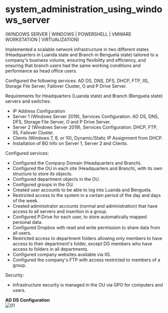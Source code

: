 # system_administration_using_windows_server
(WINDOWS SERVER | WINDOWS | POWERSHELL | VMWARE WORKSTATION | VIRTUALIZATION)

Implemented a scalable network infrastructure in two different states (Headquarters in Luanda state and Branch in Benguela state) tailored to a company's business volume, ensuring flexibility and efficiency, and ensuring that branch users had the same working conditions and performance as head office users.

Configured the following services: AD DS, DNS, DFS, DHCP, FTP, IIS, Storage File Server, Failover Cluster, O and P Drive Server.

Requirements for Headquarters (Luanda state) and Branch (Benguela state) servers and switches:
- IP Address Configuration
- Server 1 (Windows Server 2019), Services Configuration: AD DS, DNS, DFS, Storage File Server, O and P Drive Server.
- Server 2 (Windows Server 2019), Services Configuration: DHCP, FTP, IIS, Failover Cluster.
- Clients (Windows 7, 8, or 10), Dynamic/Static IP Assignment from DHCP.
- Installation of BG Info on Server 1, Server 2 and Clients.

Configured services:
- Configured the Company Domain (Headquarters and Branch).
- Configured the OU in each site (Headquarters and Branch), with its own structure to store its objects.
- Configured department objects in the OU.
- Configured groups in the OU.
- Created user accounts to be able to log into Luanda and Benguela.
- Restricted access to the system in a certain period of the day and days of the week.
- Created administrator accounts (normal and administration) that have access to all servers and insertion in a group.
- Configured P:Drive for each user, to store automatically mapped personal data.
- Configured Dropbox with read and write permission to share data from all users.
- Restricted access to department folders allowing only members to have access to their department's folder, except DG members who have access to folders in all departments.
- Configured company websites available via IIS.
- Configured the company's FTP with access restricted to members of a group.

Security:
- Infrastructure security is managed in the OU via GPO for computers and users.

**AD DS Configuration**
<br>![01](https://github.com/jose-ambrosioo/system_administration_using_windows_server/assets/59221796/ee4efad2-aed0-4f23-8802-5c70a60b0722)
